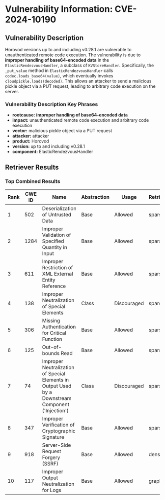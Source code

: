 # Vulnerability Information: CVE-2024-10190

## Vulnerability Description
Horovod versions up to and including v0.28.1 are vulnerable to unauthenticated remote code execution. The vulnerability is due to **improper handling of base64-encoded data** in the `ElasticRendezvousHandler`, a subclass of `KVStoreHandler`. Specifically, the `_put_value` method in `ElasticRendezvousHandler` calls `codec.loads_base64(value)`, which eventually invokes `cloudpickle.loads(decoded)`. This allows an attacker to send a malicious pickle object via a PUT request, leading to arbitrary code execution on the server.

### Vulnerability Description Key Phrases
- **rootcause:** **improper handling of base64-encoded data**
- **impact:** unauthenticated remote code execution and arbitrary code execution
- **vector:** malicious pickle object via a PUT request
- **attacker:** attacker
- **product:** Horovod
- **version:** up to and including v0.28.1
- **component:** ElasticRendezvousHandler

## Retriever Results

### Top Combined Results

| Rank | CWE ID | Name | Abstraction | Usage  | Retrievers | Individual Scores |
|------|--------|------|-------------|-------|------------|-------------------|
| 1 | 502 | Deserialization of Untrusted Data | Base | Allowed | sparse | 0.377 |
| 2 | 1284 | Improper Validation of Specified Quantity in Input | Base | Allowed | sparse | 0.368 |
| 3 | 611 | Improper Restriction of XML External Entity Reference | Base | Allowed | sparse | 0.368 |
| 4 | 138 | Improper Neutralization of Special Elements | Class | Discouraged | sparse | 0.366 |
| 5 | 306 | Missing Authentication for Critical Function | Base | Allowed | sparse | 0.366 |
| 6 | 125 | Out-of-bounds Read | Base | Allowed | sparse | 0.364 |
| 7 | 74 | Improper Neutralization of Special Elements in Output Used by a Downstream Component ('Injection') | Class | Discouraged | sparse | 0.364 |
| 8 | 347 | Improper Verification of Cryptographic Signature | Base | Allowed | sparse | 0.361 |
| 9 | 918 | Server-Side Request Forgery (SSRF) | Base | Allowed | dense | 0.560 |
| 10 | 117 | Improper Output Neutralization for Logs | Base | Allowed | graph | 0.002 |

